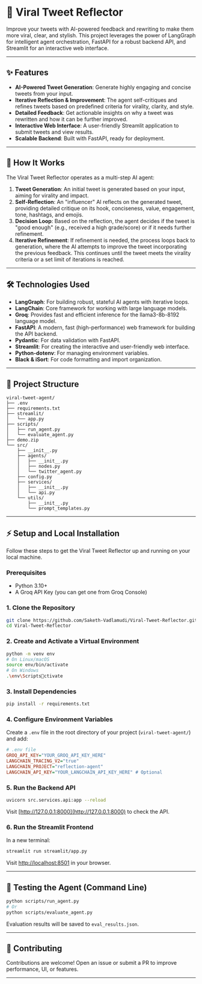 
# 🧠 Viral Tweet Reflector
 
Improve your tweets with AI-powered feedback and rewriting to make them more viral, clear, and stylish. This project leverages the power of LangGraph for intelligent agent orchestration, FastAPI for a robust backend API, and Streamlit for an interactive web interface. 
 
--- 

## ✨ Features

- **AI-Powered Tweet Generation**: Generate highly engaging and concise tweets from your input.
- **Iterative Reflection & Improvement**: The agent self-critiques and refines tweets based on predefined criteria for virality, clarity, and style.
- **Detailed Feedback**: Get actionable insights on why a tweet was rewritten and how it can be further improved.
- **Interactive Web Interface**: A user-friendly Streamlit application to submit tweets and view results.
- **Scalable Backend**: Built with FastAPI, ready for deployment.

---

## 🚀 How It Works

The Viral Tweet Reflector operates as a multi-step AI agent:

1. **Tweet Generation**: An initial tweet is generated based on your input, aiming for virality and impact.
2. **Self-Reflection**: An "influencer" AI reflects on the generated tweet, providing detailed critique on its hook, conciseness, value, engagement, tone, hashtags, and emojis.
3. **Decision Loop**: Based on the reflection, the agent decides if the tweet is "good enough" (e.g., received a high grade/score) or if it needs further refinement.
4. **Iterative Refinement**: If refinement is needed, the process loops back to generation, where the AI attempts to improve the tweet incorporating the previous feedback. This continues until the tweet meets the virality criteria or a set limit of iterations is reached.

---

## 🛠️ Technologies Used

- **LangGraph**: For building robust, stateful AI agents with iterative loops.
- **LangChain**: Core framework for working with large language models.
- **Groq**: Provides fast and efficient inference for the llama3-8b-8192 language model.
- **FastAPI**: A modern, fast (high-performance) web framework for building the API backend.
- **Pydantic**: For data validation with FastAPI.
- **Streamlit**: For creating the interactive and user-friendly web interface.
- **Python-dotenv**: For managing environment variables.
- **Black & iSort**: For code formatting and import organization.

---

## 📂 Project Structure

```
viral-tweet-agent/
├── .env
├── requirements.txt
├── streamlit/
│   └── app.py
├── scripts/
│   ├── run_agent.py
│   └── evaluate_agent.py
├── demo.zip
└── src/
    ├── __init__.py
    ├── agents/
    │   ├── __init__.py
    │   ├── nodes.py
    │   └── twitter_agent.py
    ├── config.py
    ├── services/
    │   ├── __init__.py
    │   └── api.py
    └── utils/
        ├── __init__.py
        └── prompt_templates.py
```
---

## ⚡ Setup and Local Installation

Follow these steps to get the Viral Tweet Reflector up and running on your local machine.

### Prerequisites

- Python 3.10+
- A Groq API Key (you can get one from Groq Console)

### 1. Clone the Repository

```bash
git clone https://github.com/Saketh-Vadlamudi/Viral-Tweet-Reflector.git
cd Viral-Tweet-Reflector
```

### 2. Create and Activate a Virtual Environment

```bash
python -m venv env
# On Linux/macOS
source env/bin/activate
# On Windows
.\env\Scriptsctivate
```

### 3. Install Dependencies

```bash
pip install -r requirements.txt
```

### 4. Configure Environment Variables

Create a `.env` file in the root directory of your project (`viral-tweet-agent/`) and add:

```ini
# .env file
GROQ_API_KEY="YOUR_GROQ_API_KEY_HERE"
LANGCHAIN_TRACING_V2="true"
LANGCHAIN_PROJECT="reflection-agent"
LANGCHAIN_API_KEY="YOUR_LANGCHAIN_API_KEY_HERE" # Optional
```

### 5. Run the Backend API

```bash
uvicorn src.services.api:app --reload
```

Visit [http://127.0.0.1:8000](http://127.0.0.1:8000) to check the API.

### 6. Run the Streamlit Frontend

In a new terminal:

```bash
streamlit run streamlit/app.py
```

Visit [http://localhost:8501](http://localhost:8501) in your browser.

---

## 🧪 Testing the Agent (Command Line)

```bash
python scripts/run_agent.py
# Or
python scripts/evaluate_agent.py
```

Evaluation results will be saved to `eval_results.json`.

---

## 🤝 Contributing

Contributions are welcome! Open an issue or submit a PR to improve performance, UI, or features.

---
